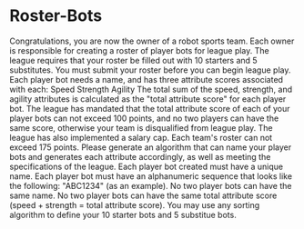 # Roster-Bots
Congratulations, you are now the owner of a robot sports team. Each owner is responsible for creating a roster
of player bots for league play. The league requires that your roster be filled out with 10 starters and 5
substitutes. You must submit your roster before you can begin league play.
Each player bot needs a name, and has three attribute scores associated with each:
Speed
Strength
Agility
The total sum of the speed, strength, and agility attributes is calculated as the "total attribute score" for each
player bot.
The league has mandated that the total attribute score of each of your player bots can not exceed 100 points,
and no two players can have the same score, otherwise your team is disqualified from league play.
The league has also implemented a salary cap. Each team's roster can not exceed 175 points.
Please generate an algorithm that can name your player bots and generates each attribute accordingly, as well
as meeting the specifications of the league.
Each player bot created must have a unique name.
Each player bot must have an alphanumeric sequence that looks like the following: "ABC1234" (as an
example).
No two player bots can have the same name.
No two player bots can have the same total attribute score (speed + strength = total attribute score).
You may use any sorting algorithm to define your 10 starter bots and 5 substitue bots.
